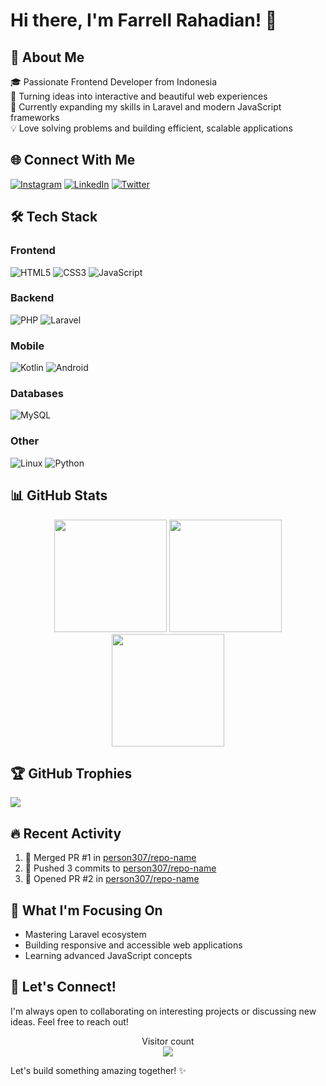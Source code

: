 # Hi there, I'm Farrell Rahadian! 👋

## 💫 About Me
🎓 Passionate Frontend Developer from Indonesia  
🚀 Turning ideas into interactive and beautiful web experiences  
🌱 Currently expanding my skills in Laravel and modern JavaScript frameworks  
💡 Love solving problems and building efficient, scalable applications  

## 🌐 Connect With Me
[![Instagram](https://img.shields.io/badge/Instagram-E4405F?style=for-the-badge&logo=instagram&logoColor=white)](https://instagram.com/_0reoo._)
[![LinkedIn](https://img.shields.io/badge/LinkedIn-0077B5?style=for-the-badge&logo=linkedin&logoColor=white)](https://linkedin.com/in/yourprofile)
[![Twitter](https://img.shields.io/badge/Twitter-1DA1F2?style=for-the-badge&logo=twitter&logoColor=white)](https://twitter.com/yourhandle)

## 🛠 Tech Stack
### Frontend
![HTML5](https://img.shields.io/badge/html5-%23E34F26.svg?style=for-the-badge&logo=html5&logoColor=white)
![CSS3](https://img.shields.io/badge/css3-%231572B6.svg?style=for-the-badge&logo=css3&logoColor=white)
![JavaScript](https://img.shields.io/badge/javascript-%23323330.svg?style=for-the-badge&logo=javascript&logoColor=%23F7DF1E)

### Backend
![PHP](https://img.shields.io/badge/php-%23777BB4.svg?style=for-the-badge&logo=php&logoColor=white)
![Laravel](https://img.shields.io/badge/laravel-%23FF2D20.svg?style=for-the-badge&logo=laravel&logoColor=white)

### Mobile
![Kotlin](https://img.shields.io/badge/kotlin-%237F52FF.svg?style=for-the-badge&logo=kotlin&logoColor=white)
![Android](https://img.shields.io/badge/Android-3DDC84?style=for-the-badge&logo=android&logoColor=white)

### Databases
![MySQL](https://img.shields.io/badge/mysql-%2300f.svg?style=for-the-badge&logo=mysql&logoColor=white)

### Other
![Linux](https://img.shields.io/badge/Linux-FCC624?style=for-the-badge&logo=linux&logoColor=black)
![Python](https://img.shields.io/badge/python-3670A0?style=for-the-badge&logo=python&logoColor=ffdd54)

## 📊 GitHub Stats
<div align="center">
  <img height="180em" src="https://github-readme-stats.vercel.app/api?username=person307&show_icons=true&theme=radical&include_all_commits=true&count_private=true"/>
  <img height="180em" src="https://github-readme-stats.vercel.app/api/top-langs/?username=person307&layout=compact&langs_count=7&theme=radical"/>
  <img height="180em" src="https://github-readme-streak-stats.herokuapp.com/?user=person307&theme=radical"/>
</div>

## 🏆 GitHub Trophies
![](https://github-profile-trophy.vercel.app/?username=person307&theme=radical&no-frame=false&no-bg=true&margin-w=4)

## 🔥 Recent Activity
<!--START_SECTION:activity-->
1. 🎉 Merged PR #1 in [person307/repo-name](https://github.com/person307/repo-name)
2. 🚀 Pushed 3 commits to [person307/repo-name](https://github.com/person307/repo-name)
3. 💪 Opened PR #2 in [person307/repo-name](https://github.com/person307/repo-name/pull/2)
<!--END_SECTION:activity-->

## 🎯 What I'm Focusing On
- Mastering Laravel ecosystem
- Building responsive and accessible web applications
- Learning advanced JavaScript concepts

## 💬 Let's Connect!
I'm always open to collaborating on interesting projects or discussing new ideas. Feel free to reach out!

<p align="center"> 
  Visitor count<br>
  <img src="https://profile-counter.glitch.me/person307/count.svg" />
</p>

Let's build something amazing together! ✨
